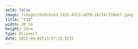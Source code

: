 ```yaml
---
sold: false
image: /images/be9c6ced-7415-47c5-a870-16cf4c318e67.jpeg
title: "119"
width: 20 cm
height: 20cm
type: Olieverf
date: 2022-04-04T13:57:33.527Z
---
```


